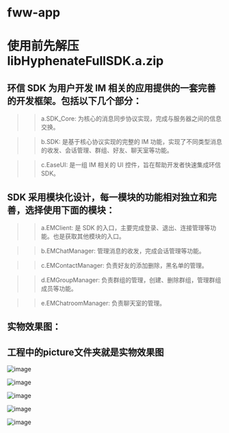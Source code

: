 # fww-app
# 使用前先解压 libHyphenateFullSDK.a.zip

## 环信 SDK 为用户开发 IM 相关的应用提供的一套完善的开发框架。包括以下几个部分：

>> a.SDK_Core: 为核心的消息同步协议实现，完成与服务器之间的信息交换。

>> b.SDK: 是基于核心协议实现的完整的 IM 功能，实现了不同类型消息的收发、会话管理、群组、好友、聊天室等功能。

>> c.EaseUI: 是一组 IM 相关的 UI 控件，旨在帮助开发者快速集成环信 SDK。

## SDK 采用模块化设计，每一模块的功能相对独立和完善，选择使用下面的模块：

>> a.EMClient: 是 SDK 的入口，主要完成登录、退出、连接管理等功能。也是获取其他模块的入口。

>> b.EMChatManager: 管理消息的收发，完成会话管理等功能。

>> c.EMContactManager: 负责好友的添加删除，黑名单的管理。

>> d.EMGroupManager: 负责群组的管理，创建、删除群组，管理群组成员等功能。

>> e.EMChatroomManager: 负责聊天室的管理。

## 实物效果图：

## 工程中的picture文件夹就是实物效果图

![image](https://github.com/handy1qq/fww-app/picture/app.png)

![image](https://github.com/handy1qq/fww-app/picture/addfriend.png)

![image](https://github.com/handy1qq/fww-app/picture/chat.png)

![image](https://github.com/handy1qq/fww-app/picture/chating.png)

![image](https://github.com/handy1qq/fww-app/picture/login.png)

